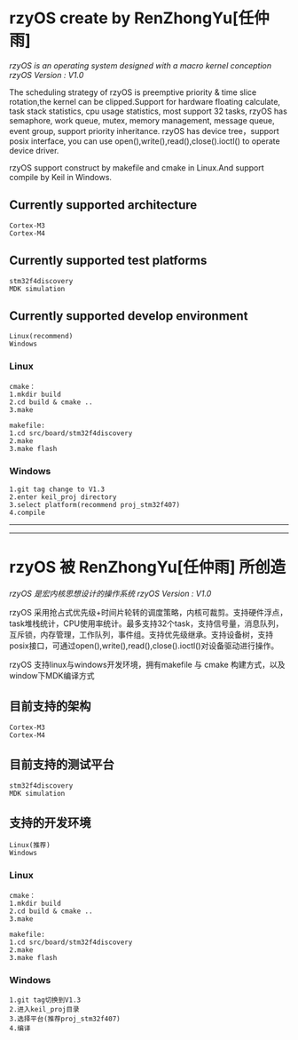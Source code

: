 ﻿# rzyOS create by RenZhongYu[任仲雨]
*rzyOS is an operating system designed with a macro kernel conception*
*rzyOS Version : V1.0*

The scheduling strategy of rzyOS is preemptive priority & time slice rotation,the kernel can be clipped.Support for hardware floating calculate, task stack statistics, cpu usage statistics, most support 32 tasks, rzyOS has semaphore, work queue, mutex, memory management, message queue, event group, support priority inheritance. rzyOS has device tree，support posix interface, you can use open(),write(),read(),close().ioctl() to operate device driver.

rzyOS support construct by makefile and cmake in Linux.And support compile by Keil in Windows.


## Currently supported architecture
```
Cortex-M3
Cortex-M4
```

## Currently supported test platforms
```
stm32f4discovery
MDK simulation
```

## Currently supported develop environment
```
Linux(recommend)
Windows
```

### Linux
```
cmake：
1.mkdir build
2.cd build & cmake ..
3.make
```

```
makefile:
1.cd src/board/stm32f4discovery
2.make
3.make flash
```

### Windows
```
1.git tag change to V1.3
2.enter keil_proj directory
3.select platform(recommend proj_stm32f407)
4.compile
```

-------------------------------------------------------------------------------------
-------------------------------------------------------------------------------------


# rzyOS 被 RenZhongYu[任仲雨] 所创造
*rzyOS 是宏内核思想设计的操作系统*
*rzyOS Version : V1.0*

rzyOS 采用抢占式优先级+时间片轮转的调度策略，内核可裁剪。支持硬件浮点，task堆栈统计，CPU使用率统计。最多支持32个task，支持信号量，消息队列，互斥锁，内存管理，工作队列，事件组。支持优先级继承。支持设备树，支持posix接口，可通过open(),write(),read(),close().ioctl()对设备驱动进行操作。

rzyOS 支持linux与windows开发环境，拥有makefile 与 cmake 构建方式，以及window下MDK编译方式


## 目前支持的架构
```
Cortex-M3
Cortex-M4
```


## 目前支持的测试平台
```
stm32f4discovery
MDK simulation
```

## 支持的开发环境
```
Linux(推荐)
Windows
```

### Linux
```
cmake：
1.mkdir build
2.cd build & cmake ..
3.make
```

```
makefile:
1.cd src/board/stm32f4discovery
2.make
3.make flash
```

### Windows
```
1.git tag切换到V1.3
2.进入keil_proj目录
3.选择平台(推荐proj_stm32f407)
4.编译
```
